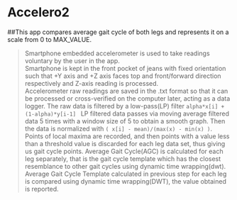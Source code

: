 # Accelero2
##This app compares average gait cycle of both legs and represents it on a scale from 0 to MAX_VALUE.<br>
>Smartphone embedded accelerometer is used to take readings voluntary by the user in the app.<br>
>Smartphone is kept in the front pocket of jeans with fixed orientation such that +Y axis and +Z axis faces top and front/forward direction respectively and Z-axis reading is processed.<br>
>Accelerometer raw readings are saved in the .txt format so that it can be processed or cross-verified on the computer later, acting as a data logger.
>The raw data is filtered by a low-pass(LP) filter ```alpha*x[i] + (1-alpha)*y[i-1] ```
>LP filtered data passes via moving average filtered data 5 times with a window size of 5 to obtain a smooth graph.
>Then the data is normalized with ```( x[i] - mean)/(max(x) -
 min(x) )```.
>Points of local maxima are recorded, and then points with  a value less than a threshold value is discarded for each leg data set, thus giving us gait cycle points.
>Average Gait Cycle(AGC) is calculated for each leg separately, that is the gait cycle template which has the closest resemblance to other gait cycles using dynamic time wrapping(dwt).
>Average Gait Cycle Template calculated in previous step for each leg is compared using dynamic time wrapping(DWT), the value obtained is reported.
